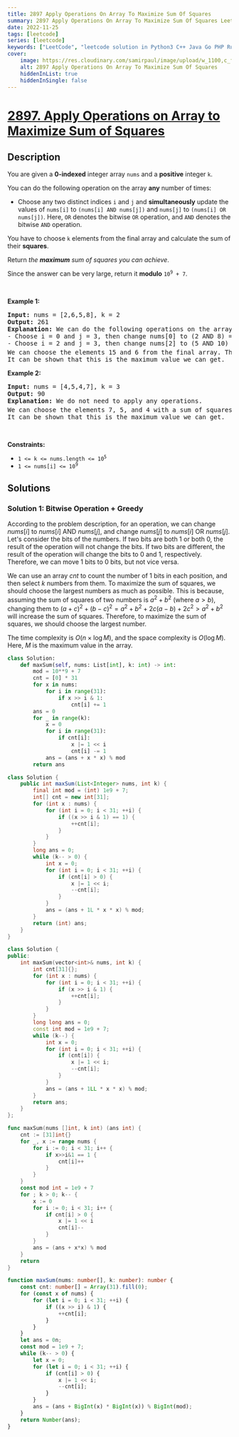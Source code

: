 ```yaml
---
title: 2897 Apply Operations On Array To Maximize Sum Of Squares
summary: 2897 Apply Operations On Array To Maximize Sum Of Squares LeetCode Solution Explained
date: 2022-11-25
tags: [leetcode]
series: [leetcode]
keywords: ["LeetCode", "leetcode solution in Python3 C++ Java Go PHP Ruby Swift TypeScript Rust C# JavaScript C", "2897 Apply Operations On Array To Maximize Sum Of Squares LeetCode Solution Explained in all languages"]
cover:
    image: https://res.cloudinary.com/samirpaul/image/upload/w_1100,c_fit,co_rgb:FFFFFF,l_text:Arial_75_bold:2897 Apply Operations On Array To Maximize Sum Of Squares - Solution Explained/problem-solving.webp
    alt: 2897 Apply Operations On Array To Maximize Sum Of Squares
    hiddenInList: true
    hiddenInSingle: false
---
```



# [2897. Apply Operations on Array to Maximize Sum of Squares](https://leetcode.com/problems/apply-operations-on-array-to-maximize-sum-of-squares)


## Description

<p>You are given a <strong>0-indexed</strong> integer array <code>nums</code> and a <strong>positive</strong> integer <code>k</code>.</p>

<p>You can do the following operation on the array <strong>any</strong> number of times:</p>

<ul>
	<li>Choose any two distinct indices <code>i</code> and <code>j</code> and <strong>simultaneously</strong> update the values of <code>nums[i]</code> to <code>(nums[i] AND nums[j])</code> and <code>nums[j]</code> to <code>(nums[i] OR nums[j])</code>. Here, <code>OR</code> denotes the bitwise <code>OR</code> operation, and <code>AND</code> denotes the bitwise <code>AND</code> operation.</li>
</ul>

<p>You have to choose <code>k</code> elements from the final array and calculate the sum of their <strong>squares</strong>.</p>

<p>Return <em>the <strong>maximum</strong> sum of squares you can achieve</em>.</p>

<p>Since the answer can be very large, return it <strong>modulo</strong> <code>10<sup>9</sup> + 7</code>.</p>

<p>&nbsp;</p>
<p><strong class="example">Example 1:</strong></p>

<pre>
<strong>Input:</strong> nums = [2,6,5,8], k = 2
<strong>Output:</strong> 261
<strong>Explanation:</strong> We can do the following operations on the array:
- Choose i = 0 and j = 3, then change nums[0] to (2 AND 8) = 0 and nums[3] to (2 OR 8) = 10. The resulting array is nums = [0,6,5,10].
- Choose i = 2 and j = 3, then change nums[2] to (5 AND 10) = 0 and nums[3] to (5 OR 10) = 15. The resulting array is nums = [0,6,0,15].
We can choose the elements 15 and 6 from the final array. The sum of squares is 15<sup>2</sup> + 6<sup>2</sup> = 261.
It can be shown that this is the maximum value we can get.
</pre>

<p><strong class="example">Example 2:</strong></p>

<pre>
<strong>Input:</strong> nums = [4,5,4,7], k = 3
<strong>Output:</strong> 90
<strong>Explanation:</strong> We do not need to apply any operations.
We can choose the elements 7, 5, and 4 with a sum of squares: 7<sup>2</sup> + 5<sup>2</sup> + 4<sup>2</sup> = 90.
It can be shown that this is the maximum value we can get.
</pre>

<p>&nbsp;</p>
<p><strong>Constraints:</strong></p>

<ul>
	<li><code>1 &lt;= k &lt;= nums.length &lt;= 10<sup>5</sup></code></li>
	<li><code>1 &lt;= nums[i] &lt;= 10<sup>9</sup></code></li>
</ul>

## Solutions

### Solution 1: Bitwise Operation + Greedy

According to the problem description, for an operation, we can change $nums[i]$ to $nums[i] \text{ AND } nums[j]$, and change $nums[j]$ to $nums[i] \text{ OR } nums[j]$. Let's consider the bits of the numbers. If two bits are both $1$ or both $0$, the result of the operation will not change the bits. If two bits are different, the result of the operation will change the bits to $0$ and $1$, respectively. Therefore, we can move $1$ bits to $0$ bits, but not vice versa.

We can use an array $cnt$ to count the number of $1$ bits in each position, and then select $k$ numbers from them. To maximize the sum of squares, we should choose the largest numbers as much as possible. This is because, assuming the sum of squares of two numbers is $a^2 + b^2$ (where $a \gt b$), changing them to $(a + c)^2 + (b - c)^2 = a^2 + b^2 + 2c(a - b) + 2c^2 \gt a^2 + b^2$ will increase the sum of squares. Therefore, to maximize the sum of squares, we should choose the largest number.

The time complexity is $O(n \times \log M)$, and the space complexity is $O(\log M)$. Here, $M$ is the maximum value in the array.

<!-- tabs:start -->

```python
class Solution:
    def maxSum(self, nums: List[int], k: int) -> int:
        mod = 10**9 + 7
        cnt = [0] * 31
        for x in nums:
            for i in range(31):
                if x >> i & 1:
                    cnt[i] += 1
        ans = 0
        for _ in range(k):
            x = 0
            for i in range(31):
                if cnt[i]:
                    x |= 1 << i
                    cnt[i] -= 1
            ans = (ans + x * x) % mod
        return ans
```

```java
class Solution {
    public int maxSum(List<Integer> nums, int k) {
        final int mod = (int) 1e9 + 7;
        int[] cnt = new int[31];
        for (int x : nums) {
            for (int i = 0; i < 31; ++i) {
                if ((x >> i & 1) == 1) {
                    ++cnt[i];
                }
            }
        }
        long ans = 0;
        while (k-- > 0) {
            int x = 0;
            for (int i = 0; i < 31; ++i) {
                if (cnt[i] > 0) {
                    x |= 1 << i;
                    --cnt[i];
                }
            }
            ans = (ans + 1L * x * x) % mod;
        }
        return (int) ans;
    }
}
```

```cpp
class Solution {
public:
    int maxSum(vector<int>& nums, int k) {
        int cnt[31]{};
        for (int x : nums) {
            for (int i = 0; i < 31; ++i) {
                if (x >> i & 1) {
                    ++cnt[i];
                }
            }
        }
        long long ans = 0;
        const int mod = 1e9 + 7;
        while (k--) {
            int x = 0;
            for (int i = 0; i < 31; ++i) {
                if (cnt[i]) {
                    x |= 1 << i;
                    --cnt[i];
                }
            }
            ans = (ans + 1LL * x * x) % mod;
        }
        return ans;
    }
};
```

```go
func maxSum(nums []int, k int) (ans int) {
	cnt := [31]int{}
	for _, x := range nums {
		for i := 0; i < 31; i++ {
			if x>>i&1 == 1 {
				cnt[i]++
			}
		}
	}
	const mod int = 1e9 + 7
	for ; k > 0; k-- {
		x := 0
		for i := 0; i < 31; i++ {
			if cnt[i] > 0 {
				x |= 1 << i
				cnt[i]--
			}
		}
		ans = (ans + x*x) % mod
	}
	return
}
```

```ts
function maxSum(nums: number[], k: number): number {
    const cnt: number[] = Array(31).fill(0);
    for (const x of nums) {
        for (let i = 0; i < 31; ++i) {
            if ((x >> i) & 1) {
                ++cnt[i];
            }
        }
    }
    let ans = 0n;
    const mod = 1e9 + 7;
    while (k-- > 0) {
        let x = 0;
        for (let i = 0; i < 31; ++i) {
            if (cnt[i] > 0) {
                x |= 1 << i;
                --cnt[i];
            }
        }
        ans = (ans + BigInt(x) * BigInt(x)) % BigInt(mod);
    }
    return Number(ans);
}
```

<!-- tabs:end -->

<!-- end -->
